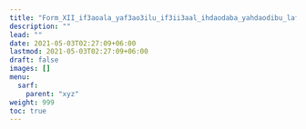 ```yaml
---
title: "Form_XII_if3aoala_yaf3ao3ilu_if3ii3aal_ihdaodaba_yahdaodibu_lafif_mafruq"
description: ""
lead: ""
date: 2021-05-03T02:27:09+06:00
lastmod: 2021-05-03T02:27:09+06:00
draft: false
images: []
menu: 
  sarf:
    parent: "xyz"
weight: 999
toc: true
---
```




